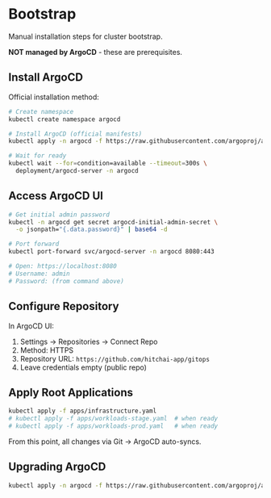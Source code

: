 # Bootstrap

Manual installation steps for cluster bootstrap.

**NOT managed by ArgoCD** - these are prerequisites.

## Install ArgoCD

Official installation method:

```bash
# Create namespace
kubectl create namespace argocd

# Install ArgoCD (official manifests)
kubectl apply -n argocd -f https://raw.githubusercontent.com/argoproj/argo-cd/stable/manifests/install.yaml

# Wait for ready
kubectl wait --for=condition=available --timeout=300s \
  deployment/argocd-server -n argocd
```

## Access ArgoCD UI

```bash
# Get initial admin password
kubectl -n argocd get secret argocd-initial-admin-secret \
  -o jsonpath="{.data.password}" | base64 -d

# Port forward
kubectl port-forward svc/argocd-server -n argocd 8080:443

# Open: https://localhost:8080
# Username: admin
# Password: (from command above)
```

## Configure Repository

In ArgoCD UI:
1. Settings → Repositories → Connect Repo
2. Method: HTTPS
3. Repository URL: `https://github.com/hitchai-app/gitops`
4. Leave credentials empty (public repo)

## Apply Root Applications

```bash
kubectl apply -f apps/infrastructure.yaml
# kubectl apply -f apps/workloads-stage.yaml  # when ready
# kubectl apply -f apps/workloads-prod.yaml   # when ready
```

From this point, all changes via Git → ArgoCD auto-syncs.

## Upgrading ArgoCD

```bash
kubectl apply -n argocd -f https://raw.githubusercontent.com/argoproj/argo-cd/stable/manifests/install.yaml
```

